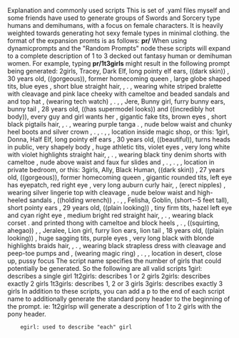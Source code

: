 Explanation and commonly used scripts
This is set of .yaml files myself and some friends have used to generate groups of Swords and Sorcery type humans and demihumans, with a focus on female characters.
It is heavily weighted towards generating hot sexy female types in minimal clothing.
the format of the expansion promts is as follows:
	__pr/<scriptname>__
	When using dynamicprompts and the "Random Prompts" node these scripts will expand to a complete description of 1 to 3 decked out fantasy human or demihuman women.
	For example, typing __pr/1t3girls__
	might result in the following prompt being generated:
	2girls, Tracey, Dark Elf, long pointy elf ears, ((dark skin)) , 30 years old, ((gorgeous)), former homecoming queen , large globe shaped tits, blue  eyes , short  blue  straight  hair, , . , wearing white striped bralette with cleavage  and pink lace cheeky with cameltoe  and beaded sandals and and top hat  , (wearing tech watch) , . , , Jere, Bunny girl, furry bunny ears, bunny tail , 28 years old, ((has supermodel looks)) and ((incredibly hot body)), every guy and girl wants her , gigantic fake tits, brown  eyes , short  black  pigtails  hair, , . , wearing purple tanga . , nude below waist and chunky heel boots and silver crown  , . , . , , location inside magic shop, 
	or this:
	1girl, Donna, Half Elf, long pointy elf ears , 30 years old, ((beautiful)), turns heads in public, very shapely body , huge athletic tits, violet  eyes , very long  white  with violet  highlights  straight  hair, , . , wearing black tiny denim shorts with cameltoe , nude above waist and faux fur slides and   , . , . , , location in private bedroom, 
	or this:
	3girls, Ally, Black Human, ((dark skin)) , 27 years old, ((gorgeous)), former homecoming queen , gigantic rounded tits, left eye has eyepatch, red  right eye , very long  auburn  curly  hair, , (erect nipples) , wearing silver lingerie top with cleavage , nude below waist and high-heeled sandals   , ((holding wrench)) , . , , Felisha, Goblin, (short--5 feet tall), short pointy ears , 29 years old, ((plain looking)) , tiny firm tits, hazel  left eye and cyan  right eye , medium  bright red  straight  hair, , . , wearing black corset .  and printed thong with cameltoe  and block heels    , . , ((squirting, ahegao)) , , Jeralee, Lion girl, furry lion ears, lion tail , 18 years old, ((plain looking)) , huge sagging tits, purple  eyes , very long  black with blonde highlights  braids  hair, , . , wearing black strapless dress with cleavage  and peep-toe pumps and   , (wearing magic ring) , . , , location in desert, close up, pussy focus
	The script name specifies the number of girls that could potentially be generated.
	So the following are all valid scripts
		1girl: describes a single girl
		1t2girls: describes 1 or 2 girls
		2girls: describes exactly 2 girls
		1t3girls: describes 1, 2 or 3 girls
		3girls: describes exactly 3 girls
		In addition to these scripts, you can add a p to the end of each script name to additionally generate the standard pony header to the beginning of the prompt.
		ie: 1t2girlsp will generate a description of 1 to 2 girls with the pony header.
		
		egirl: used to describe "each" girl
